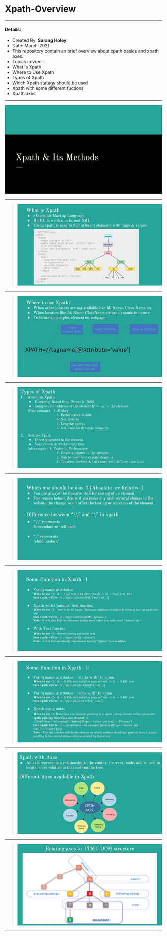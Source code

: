 # Xpath-Overview

---
#### Details: 
* Created By: <b>Sarang Holey</b>
* Date: March-2021
* This repository contain an brief overview about xpath basics and xpath axes.
* Topics covred - 
* What is Xpath
* Where to Use Xpath
* Types of Xpath
* Which Xpath statagy should be used
* Xpath with some different fuctions
* Xpath axes
              
---

![Image](Xpath_1.jpg)

---

>![Image](Xpath_2.jpg)

---

>![Image](Xpath_3.jpg)

---

>![Image](Xpath_4.jpg)

---

>![Image](Xpath_5.jpg)

---

>![Image](Xpath_6.jpg)

---

>![Image](Xpath_7.jpg)

---

>![Image](Xpath_8.jpg)

---

>![Image](Xpath_9.jpg)

---
